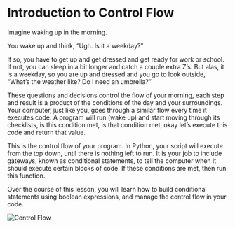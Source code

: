 # Introduction to Control Flow
Imagine waking up in the morning.

You wake up and think, “Ugh. Is it a weekday?”

If so, you have to get up and get dressed and get ready for work or school. If not, you can sleep in a bit longer and catch a couple extra Z’s. But alas, it is a weekday, so you are up and dressed and you go to look outside, “What’s the weather like? Do I need an umbrella?”

These questions and decisions control the flow of your morning, each step and result is a product of the conditions of the day and your surroundings. Your computer, just like you, goes through a similar flow every time it executes code. A program will run (wake up) and start moving through its checklists, is this condition met, is that condition met, okay let’s execute this code and return that value.

This is the control flow of your program. In Python, your script will execute from the top down, until there is nothing left to run. It is your job to include gateways, known as conditional statements, to tell the computer when it should execute certain blocks of code. If these conditions are met, then run this function.

Over the course of this lesson, you will learn how to build conditional statements using boolean expressions, and manage the control flow in your code.

![Control Flow](https://content.codecademy.com/courses/learn-python-control-flow/control-flow.svg)